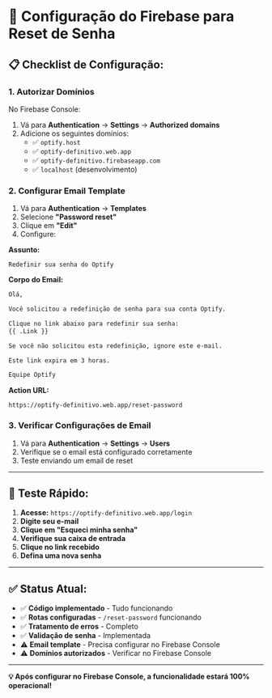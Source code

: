 # 🔧 Configuração do Firebase para Reset de Senha

## 📋 Checklist de Configuração:

### **1. Autorizar Domínios**

No Firebase Console:
1. Vá para **Authentication** → **Settings** → **Authorized domains**
2. Adicione os seguintes domínios:
   - ✅ `optify.host`
   - ✅ `optify-definitivo.web.app`
   - ✅ `optify-definitivo.firebaseapp.com`
   - ✅ `localhost` (desenvolvimento)

### **2. Configurar Email Template**

1. Vá para **Authentication** → **Templates**
2. Selecione **"Password reset"**
3. Clique em **"Edit"**
4. Configure:

**Assunto:**
```
Redefinir sua senha do Optify
```

**Corpo do Email:**
```html
Olá,

Você solicitou a redefinição de senha para sua conta Optify.

Clique no link abaixo para redefinir sua senha:
{{ .Link }}

Se você não solicitou esta redefinição, ignore este e-mail.

Este link expira em 3 horas.

Equipe Optify
```

**Action URL:**
```
https://optify-definitivo.web.app/reset-password
```

### **3. Verificar Configurações de Email**

1. Vá para **Authentication** → **Settings** → **Users**
2. Verifique se o email está configurado corretamente
3. Teste enviando um email de reset

---

## 🧪 Teste Rápido:

1. **Acesse:** `https://optify-definitivo.web.app/login`
2. **Digite seu e-mail**
3. **Clique em "Esqueci minha senha"**
4. **Verifique sua caixa de entrada**
5. **Clique no link recebido**
6. **Defina uma nova senha**

---

## ✅ Status Atual:

- ✅ **Código implementado** - Tudo funcionando
- ✅ **Rotas configuradas** - `/reset-password` funcionando
- ✅ **Tratamento de erros** - Completo
- ✅ **Validação de senha** - Implementada
- ⚠️ **Email template** - Precisa configurar no Firebase Console
- ⚠️ **Domínios autorizados** - Verificar no Firebase Console

---

**💡 Após configurar no Firebase Console, a funcionalidade estará 100% operacional!**



